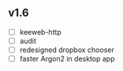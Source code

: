 ## v1.6
- [ ] keeweb-http
- [ ] audit
- [ ] redesigned dropbox chooser
- [ ] faster Argon2 in desktop app